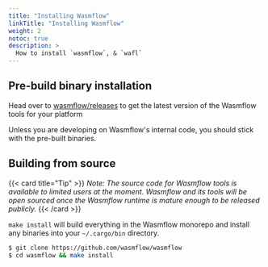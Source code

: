```yaml
---
title: "Installing Wasmflow"
linkTitle: "Installing Wasmflow"
weight: 2
notoc: true
description: >
  How to install `wasmflow`, & `wafl`
---
```


## Pre-build binary installation

Head over to [wasmflow/releases](https://github.com/wasmflow/wasmflow/releases) to get the latest version of the Wasmflow tools for your platform

Unless you are developing on Wasmflow's internal code, you should stick with the pre-built binaries.

## Building from source

{{< card title="Tip" >}}
_Note: The source code for Wasmflow tools is available to limited users at the moment. Wasmflow and its tools will be open sourced once the Wasmflow runtime is mature enough to be released publicly._
{{< /card >}}

`make install` will build everything in the Wasmflow monorepo and install any binaries into your `~/.cargo/bin` directory.

```sh
$ git clone https://github.com/wasmflow/wasmflow
$ cd wasmflow && make install
```
